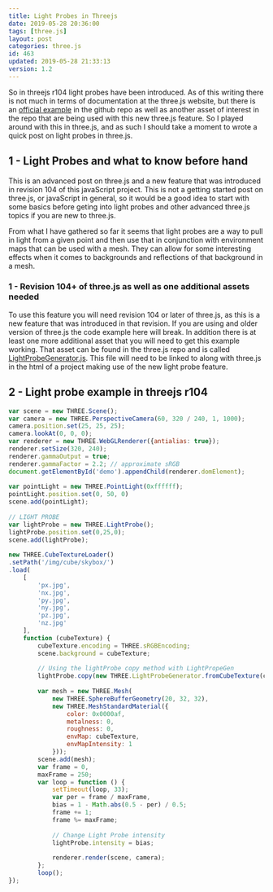 ```yaml
---
title: Light Probes in Threejs
date: 2019-05-28 20:36:00
tags: [three.js]
layout: post
categories: three.js
id: 463
updated: 2019-05-28 21:33:13
version: 1.2
---
```


So in threejs r104 light probes have been introduced. As of this writing there is not much in terms of documentation at the three.js website, but there is an [official example](https://github.com/mrdoob/three.js/blob/master/examples/webgl_lightprobe.html) in the github repo as well as another asset of interest in the repo that are being used with this new three.js feature. So I played around with this in three.js, and as such I should take a moment to wrote a quick post on light probes in three.js.

<!-- more -->

## 1 - Light Probes and what to know before hand

This is an advanced post on three.js and a new feature that was introduced in revision 104 of this javaScript project. This is not a getting started post on three.js, or javaScript in general, so it would be a good idea to start with some basics before geting into light probes and other advanced three.js topics if you are new to three.js.

From what I have gathered so far it seems that light probes are a way to pull in light from a given point and then use that in conjunction with environment maps that can be used with a mesh. They can allow for some interesting effects when it comes to backgrounds and reflections of that background in a mesh.

### 1 - Revision 104+ of three.js as well as one additional assets needed

To use this feature you will need revision 104 or later of three.js, as this is a new feature that was introduced in that revision. If you are using and older version of three.js the code example here will break. In addition there is at least one more additional asset that you will need to get this example working. That asset can be found in the three.js repo and is called [LightProbeGenerator.js](https://github.com/mrdoob/three.js/blob/master/examples/js/lights/LightProbeGenerator.js). This file will need to be linked to along with three.js in the html of a project making use of the new light probe feature.

## 2 - Light probe example in threejs r104

```js
var scene = new THREE.Scene();
var camera = new THREE.PerspectiveCamera(60, 320 / 240, 1, 1000);
camera.position.set(25, 25, 25);
camera.lookAt(0, 0, 0);
var renderer = new THREE.WebGLRenderer({antialias: true});
renderer.setSize(320, 240);
renderer.gammaOutput = true;
renderer.gammaFactor = 2.2; // approximate sRGB
document.getElementById('demo').appendChild(renderer.domElement);
 
var pointLight = new THREE.PointLight(0xffffff);
pointLight.position.set(0, 50, 0)
scene.add(pointLight);
 
// LIGHT PROBE
var lightProbe = new THREE.LightProbe();
lightProbe.position.set(0,25,0);
scene.add(lightProbe);
 
new THREE.CubeTextureLoader()
.setPath('/img/cube/skybox/')
.load(
    [
        'px.jpg',
        'nx.jpg',
        'py.jpg',
        'ny.jpg',
        'pz.jpg',
        'nz.jpg'
    ],
    function (cubeTexture) {
        cubeTexture.encoding = THREE.sRGBEncoding;
        scene.background = cubeTexture;
 
        // Using the lightProbe copy method with LightPropeGen
        lightProbe.copy(new THREE.LightProbeGenerator.fromCubeTexture(cubeTexture));
 
        var mesh = new THREE.Mesh(
            new THREE.SphereBufferGeometry(20, 32, 32),
            new THREE.MeshStandardMaterial({
                color: 0x0000af,
                metalness: 0,
                roughness: 0,
                envMap: cubeTexture,
                envMapIntensity: 1
            }));
        scene.add(mesh);
        var frame = 0,
        maxFrame = 250;
        var loop = function () {
            setTimeout(loop, 33);
            var per = frame / maxFrame,
            bias = 1 - Math.abs(0.5 - per) / 0.5;
            frame += 1;
            frame %= maxFrame;
 
            // Change Light Probe intensity
            lightProbe.intensity = bias;
 
            renderer.render(scene, camera);
        };
        loop();
});
```